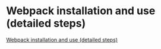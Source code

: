 # Webpack installation and use (detailed steps)
[Webpack installation and use (detailed steps)](https://aiwithcloud.com/2022/09/15/webpack_installation_and_use_detailed_steps/)